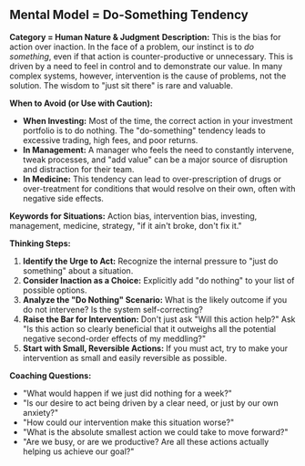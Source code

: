 ## Mental Model = Do-Something Tendency

**Category = Human Nature & Judgment**
**Description:** 
This is the bias for action over inaction. In the face of a problem, our instinct is to *do something*, even if that action is counter-productive or unnecessary. This is driven by a need to feel in control and to demonstrate our value. In many complex systems, however, intervention is the cause of problems, not the solution. The wisdom to "just sit there" is rare and valuable.

**When to Avoid (or Use with Caution):**
- **When Investing:** Most of the time, the correct action in your investment portfolio is to do nothing. The "do-something" tendency leads to excessive trading, high fees, and poor returns.
- **In Management:** A manager who feels the need to constantly intervene, tweak processes, and "add value" can be a major source of disruption and distraction for their team.
- **In Medicine:** This tendency can lead to over-prescription of drugs or over-treatment for conditions that would resolve on their own, often with negative side effects.

**Keywords for Situations:** 
Action bias, intervention bias, investing, management, medicine, strategy, "if it ain't broke, don't fix it."

**Thinking Steps:**
1. **Identify the Urge to Act:** Recognize the internal pressure to "just do something" about a situation.
2. **Consider Inaction as a Choice:** Explicitly add "do nothing" to your list of possible options.
3. **Analyze the "Do Nothing" Scenario:** What is the likely outcome if you do not intervene? Is the system self-correcting?
4. **Raise the Bar for Intervention:** Don't just ask "Will this action help?" Ask "Is this action so clearly beneficial that it outweighs all the potential negative second-order effects of my meddling?"
5. **Start with Small, Reversible Actions:** If you must act, try to make your intervention as small and easily reversible as possible.

**Coaching Questions:**
- "What would happen if we just did nothing for a week?"
- "Is our desire to act being driven by a clear need, or just by our own anxiety?"
- "How could our intervention make this situation worse?"
- "What is the absolute smallest action we could take to move forward?"
- "Are we busy, or are we productive? Are all these actions actually helping us achieve our goal?" 